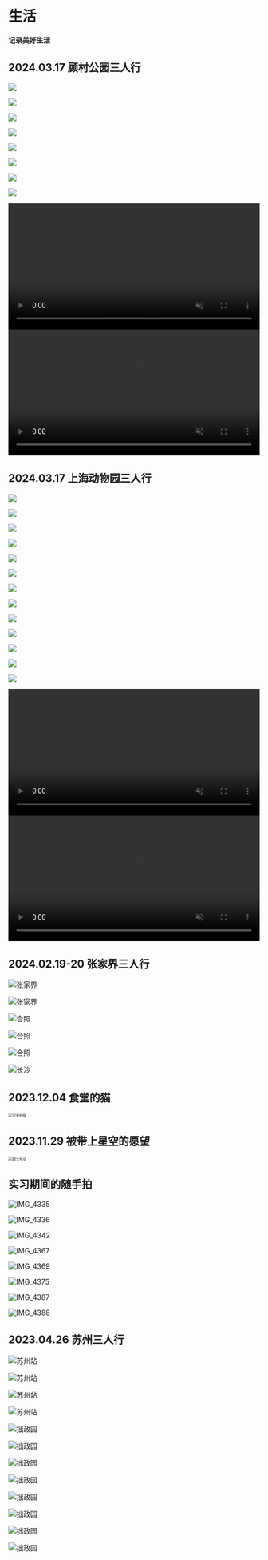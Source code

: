 # 生活

**记录美好生活**


## 2024.03.17 顾村公园三人行

![](./assets/20240317/pic_015.jpg)

![](./assets/20240317/pic_016.jpg)

![](./assets/20240317/pic_017.jpg)

![](./assets/20240317/pic_018.jpg)

![](./assets/20240317/pic_019.jpg)

![](./assets/20240317/pic_020.jpg)

![](./assets/20240317/pic_021.jpg)

![](./assets/20240317/pic_022.jpg)

<div style="width: 100%;">
  <video src="./assets/20240317/video_3.mov" width="100%" height="auto" autoplay loop muted></video>
</div>

<div style="width: 100%;">
  <video src="./assets/20240317/video_4.mp4" width="100%" height="auto" autoplay loop muted></video>
</div>


## 2024.03.17 上海动物园三人行

![](./assets/20240317/pic_001.jpeg)

![](./assets/20240317/pic_002.jpeg)

![](./assets/20240317/pic_003.jpeg)

![](./assets/20240317/pic_004.jpeg)

![](./assets/20240317/pic_005.jpeg)

![](./assets/20240317/pic_006.jpeg)

![](./assets/20240317/pic_008.jpeg)

![](./assets/20240317/pic_009.jpeg)

![](./assets/20240317/pic_010.jpeg)

![](./assets/20240317/pic_011.jpeg)

![](./assets/20240317/pic_012.jpeg)

![](./assets/20240317/pic_013.jpeg)

![](./assets/20240317/pic_014.jpeg)

<div style="width: 100%;">
  <video src="./assets/20240317/video_1.mov" width="100%" height="auto" autoplay loop muted></video>
</div>

<div style="width: 100%;">
  <video src="./assets/20240317/video_2.mov" width="100%" height="auto" autoplay loop muted></video>
</div>


## 2024.02.19-20 张家界三人行

![张家界](./assets/张家界_03.jpg)

![张家界](./assets/张家界_04.png)

![合照](./assets/张家界_01.jpg)

![合照](./assets/张家界_02.jpg)

![合照](./assets/张家界_05.png)

![长沙](./assets/长沙.png)


<!-- ## 2023.12.25 圣诞快乐 -->
<!-- ![圣诞快乐](./assets/圣诞.jpeg) -->

## 2023.12.04 食堂的猫
<img src="./assets/IMG_4572.jpg" alt="可爱的猫" style="zoom:50%;" />


## 2023.11.29 被带上星空的愿望
<img src="./assets/IMG_4569.JPG" alt="硕士毕业" style="zoom: 50%;" />


## 实习期间的随手拍

![IMG_4335](./assets/IMG_4335.jpg)

![IMG_4336](./assets/IMG_4336.jpg)

![IMG_4342](./assets/IMG_4342.jpg)

![IMG_4367](./assets/IMG_4367.jpg)

![IMG_4369](./assets/IMG_4369.jpg)

![IMG_4375](./assets/IMG_4375.jpg)

![IMG_4387](./assets/IMG_4387.jpg)

![IMG_4388](./assets/IMG_4388.jpg)


## 2023.04.26 苏州三人行

![苏州站](./assets/苏州_01.jpeg)

![苏州站](./assets/苏州_02.jpeg)

![苏州站](./assets/苏州_03.jpeg)

![苏州站](./assets/苏州_04.jpeg)

![拙政园](./assets/苏州_05.jpeg)

![拙政园](./assets/苏州_06.jpeg)

![拙政园](./assets/苏州_07.jpeg)

![拙政园](./assets/苏州_08.jpeg)

![拙政园](./assets/苏州_09.jpeg)

![拙政园](./assets/苏州_10.jpeg)

![拙政园](./assets/苏州_11.jpeg)

![拙政园](./assets/苏州_12.jpeg)